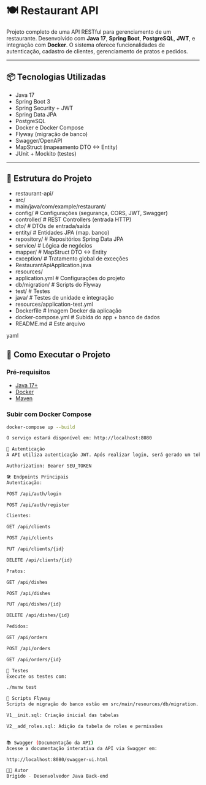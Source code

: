 # 🍽️ Restaurant API

Projeto completo de uma API RESTful para gerenciamento de um restaurante. Desenvolvido com **Java 17**, **Spring Boot**, **PostgreSQL**, **JWT**, e integração com **Docker**. O sistema oferece funcionalidades de autenticação, cadastro de clientes, gerenciamento de pratos e pedidos.

---

## 📦 Tecnologias Utilizadas

- Java 17
- Spring Boot 3
- Spring Security + JWT
- Spring Data JPA
- PostgreSQL
- Docker e Docker Compose
- Flyway (migração de banco)
- Swagger/OpenAPI
- MapStruct (mapeamento DTO <-> Entity)
- JUnit + Mockito (testes)

---

## 📁 Estrutura do Projeto

- restaurant-api/
- src/
- main/java/com/example/restaurant/
- config/ # Configurações (segurança, CORS, JWT, Swagger)
- controller/ # REST Controllers (entrada HTTP)
- dto/ # DTOs de entrada/saída
- entity/ # Entidades JPA (map. banco)
- repository/ # Repositórios Spring Data JPA
- service/ # Lógica de negócios
- mapper/ # MapStruct DTO <-> Entity
- exception/ # Tratamento global de exceções
- RestaurantApiApplication.java
- resources/
- application.yml # Configurações do projeto
- db/migration/ # Scripts do Flyway
- test/ # Testes
- java/ # Testes de unidade e integração
- resources/application-test.yml
- Dockerfile # Imagem Docker da aplicação
- docker-compose.yml # Subida do app + banco de dados
- README.md # Este arquivo


yaml

## 🚀 Como Executar o Projeto

### Pré-requisitos

- [Java 17+](https://adoptium.net/)
- [Docker](https://www.docker.com/)
- [Maven](https://maven.apache.org/)

### Subir com Docker Compose

```bash
docker-compose up --build

O serviço estará disponível em: http://localhost:8080

🔑 Autenticação
A API utiliza autenticação JWT. Após realizar login, será gerado um token que deve ser enviado no header Authorization em todas as requisições protegidas:

Authorization: Bearer SEU_TOKEN

🛠️ Endpoints Principais
Autenticação:

POST /api/auth/login

POST /api/auth/register

Clientes:

GET /api/clients

POST /api/clients

PUT /api/clients/{id}

DELETE /api/clients/{id}

Pratos:

GET /api/dishes

POST /api/dishes

PUT /api/dishes/{id}

DELETE /api/dishes/{id}

Pedidos:

GET /api/orders

POST /api/orders

GET /api/orders/{id}

🧪 Testes
Execute os testes com:

./mvnw test

📄 Scripts Flyway
Scripts de migração do banco estão em src/main/resources/db/migration. Exemplo:

V1__init.sql: Criação inicial das tabelas

V2__add_roles.sql: Adição da tabela de roles e permissões


📚 Swagger (Documentação da API)
Acesse a documentação interativa da API via Swagger em:

http://localhost:8080/swagger-ui.html

👨‍💻 Autor
Brígido - Desenvolvedor Java Back-end

